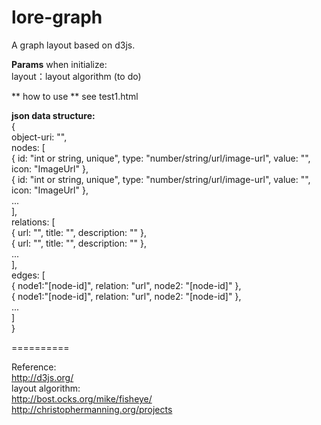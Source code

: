 lore-graph
==========

A graph layout based on d3js.

**Params** when initialize:  
layout：layout algorithm (to do)  


** how to use **
see test1.html


**json data structure:**  
{  
object-uri: "",  
nodes: [  
{ id: "int or string, unique", type: "number/string/url/image-url", value: "", icon: "ImageUrl" },  
{ id: "int or string, unique", type: "number/string/url/image-url", value: "", icon: "ImageUrl" },  
...  
],  
relations: [  
{ url: "", title: "", description: "" },  
{ url: "", title: "", description: "" },  
...  
],  
edges: [  
{ node1:"[node-id]", relation: "url", node2: "[node-id]" },  
{ node1:"[node-id]", relation: "url", node2: "[node-id]" },  
...  
]  
}

==========

Reference:  
http://d3js.org/  
layout algorithm:  
http://bost.ocks.org/mike/fisheye/  
http://christophermanning.org/projects  
